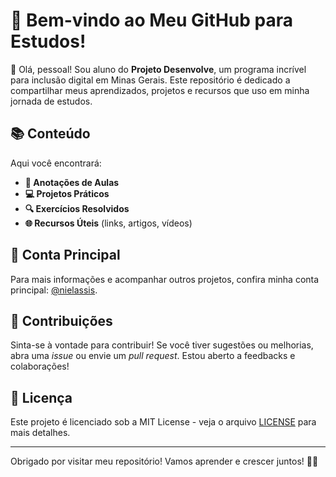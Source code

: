 # 🚀 Bem-vindo ao Meu GitHub para Estudos!

👋 Olá, pessoal! Sou aluno do **Projeto Desenvolve**, um programa incrível para inclusão digital em Minas Gerais. Este repositório é dedicado a compartilhar meus aprendizados, projetos e recursos que uso em minha jornada de estudos.

## 📚 Conteúdo

Aqui você encontrará:

- **📝 Anotações de Aulas**
- **💻 Projetos Práticos**
- **🔍 Exercícios Resolvidos**
- **🌐 Recursos Úteis** (links, artigos, vídeos)

## 🌟 Conta Principal

Para mais informações e acompanhar outros projetos, confira minha conta principal: [@nielassis](https://github.com/SeuUsuarioPrincipal).

## 🤝 Contribuições

Sinta-se à vontade para contribuir! Se você tiver sugestões ou melhorias, abra uma *issue* ou envie um *pull request*. Estou aberto a feedbacks e colaborações!

## 📜 Licença

Este projeto é licenciado sob a MIT License - veja o arquivo [LICENSE](LICENSE) para mais detalhes.

---

Obrigado por visitar meu repositório! Vamos aprender e crescer juntos! 💪✨

